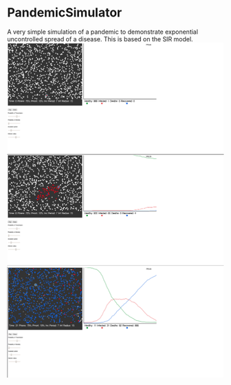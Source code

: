 # PandemicSimulator
A very simple simulation of a pandemic to demonstrate exponential uncontrolled spread of a disease. This is based on the SIR model.
![Demo Image 1](./images/demo1.png)
![Demo Image 2](./images/demo2.png)
![Demo Image 3](./images/demo3.png)
